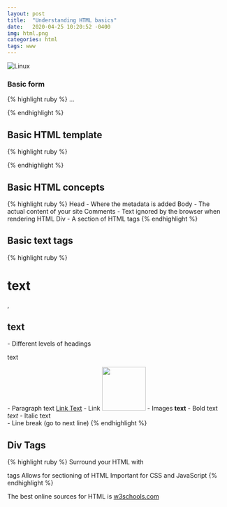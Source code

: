 ```yaml
---
layout: post
title:  "Understanding HTML basics"
date:   2020-04-25 10:20:52 -0400
img: html.png
categories: html
tags: www
---
```


![Linux]({{site.baseurl}}/images/html.png)

### Basic form
{% highlight ruby %}
<tag> … </tag>
<standalone-tag>
<!-- comment -->
{% endhighlight %}
## Basic HTML template 
{% highlight ruby %}
<!doctype html>
<html>
<head>
	<title>Website Name</title>
	<style>
		<!-- Your CSS here -->
	</style>
	<!-- meta information, load other files, etc. -->
</head>
<body>
<!-- Your website content -->
</body>
</html>
{% endhighlight %}

## Basic HTML concepts
{% highlight ruby %}
Head - Where the metadata is added
Body - The actual content of your site
Comments - Text ignored by the browser when rendering HTML
Div - A section of HTML tags
{% endhighlight %}

## Basic text tags
{% highlight ruby %}
<h1>text</h1>, <h2>text</h2> - Different levels of headings
<p>text</p> - Paragraph text
<a href=https://google.com>Link Text</a> - Link
<img src=imagelink width=100 height=100> - Images
<b>text</b> - Bold text
<i>text</i> - Italic text
</br> - Line break (go to next line)
{% endhighlight %}

## Div Tags
{% highlight ruby %}
Surround your HTML with <div> </div> tags
Allows for sectioning of HTML
Important for CSS and JavaScript
{% endhighlight %}

The best online sources for HTML is [w3schools.com][w3schools]

[w3schools]: https://www.w3schools.com/html/

